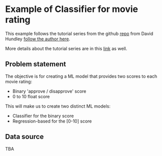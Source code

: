 # Example of Classifier for movie rating
This example follows the tutorial series from the github [repo](https://github.com/dkhundley/movie-ratings-model) from David Hundley [follow the author here](https://dkhundley.medium.com/).

More details about the tutorial series are in this [link](https://medium.com/tag/dkhundley-movie-model/archive) as well.

## Problem statement
The objective is for creating a ML model that provides two scores to each movie rating:
 - Binary 'approve / disapprove' score
 - 0 to 10 float score

 This will make us to create two distinct ML models:
  - Classifier for the binary score
  - Regression-based for the [0-10] score

## Data source
TBA